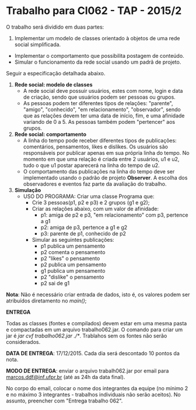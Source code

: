 # Trabalho para CI062 - TAP - 2015/2

O trabalho será dividido em duas partes:

1. Implementar um modelo de classes orientado à objetos de uma rede social simplificada.
* Implementar o comportamento que possibilita postagem de conteúdo.
* Simular o funcionamento da rede social usando um padrã de projeto.

Seguir a especificação detalhada abaixo.

1. **Rede social: modelo de classes**
    * A rede social deve possuir usuários, estes com nome, login e data de criação, sendo que usuários podem ser pessoas ou grupos.
    * As pessoas podem ter diferentes tipos de relações: "parente", "amigo", "conhecido", "em relacionamento", "observador", sendo que as relações devem ter uma data de início, fim, e uma afinidade variando de 0 a 5. As pessoas também podem "pertencer" aos grupos.
2. **Rede social: comportamento**
    * A linha do tempo pode receber diferentes tipos de publicações: comentários, pensamentos, likes e dislikes. Os usuários são responsáveis por publicar apenas em sua própria linha do tempo. No momento em que uma relação é criada entre 2 usuários, u1 e u2, tudo o que u1 postar aparecerá na linha do tempo de u2.
    * O comportamento das publicações na linha do tempo deve ser implementado usando o padrão de projeto **Observer**. A escolha dos observadores e eventos faz parte da avaliação do trabalho.
3. **Simulação**
    * USO DO PROGRAMA: Criar uma classe Programa que:
        * Crie 3 pessoas(p1, p2 e p3) e 2 grupos (g1 e g2);
        * Criar as relações abaixo, com um valor de afinidade:
            * p1: amiga de p2 e p3, "em relacionamento" com p3, pertence a g1
            * p2: amiga de p3, pertence a g1 e g2
            * p3: parente de p1, conhecido de p2
        * Simular as seguintes publicações:
            * p1 publica um pensamento
            * p2 comenta o pensamento
            * p2 "likes" o pensamento
            * p2 publica um pensamento
            * g1 publica um pensamento
            * p2 "dislike" o pensamento
            * p2 sai de g1

**Nota**: Não é necessário criar entrada de dados, isto é, os valores podem ser atribuídos diretamento no *main()*;

**ENTREGA**

Todas as classes (fontes e compilados) devem estar em uma mesma pasta e compactadas em um arquivo trabalho062.jar. O comando para criar um jar é *jar cvf trabalho062.jar ./\**. Trablahos sem os fontes não serão considerados.

**DATA DE ENTREGA**: 17/12/2015. Cada dia será descontado 10 pontos da nota.

**MODO DE ENTREGA**: enviar o arquivo trabalh062.jar por email para marcos.ddf@inf.ufpr.br (até as 24h da data final).

No corpo do email, colocar o nome dos integrantes da equipe (no mínimo 2 e no máximo 3 integrantes - trabalhos individuais não serão aceitos). No assunto, preencher com "Entrega trabalho 062".
